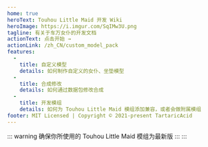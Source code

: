 ```yaml
---
home: true
heroText: Touhou Little Maid 开发 Wiki
heroImage: https://i.imgur.com/SqIMw3U.png
tagline: 有关于车万女仆的开发文档
actionText: 点击开始 →
actionLink: /zh_CN/custom_model_pack
features:
  - 
    title: 自定义模型
    details: 如何制作自定义的女仆、坐垫模型
  - 
    title: 合成修改
    details: 如何通过数据包修改合成
  - 
    title: 开发模组
    details: 如何为 Touhou Little Maid 模组添加兼容，或者会做附属模组
footer: MIT Licensed | Copyright © 2021-present TartaricAcid
---
```


::: warning 确保你所使用的 Touhou Little Maid 模组为最新版 ::: :::